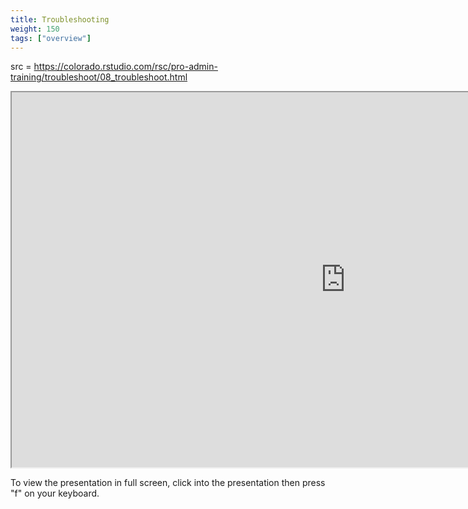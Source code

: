 ```yaml
---
title: Troubleshooting
weight: 150
tags: ["overview"]
---
```


src = https://colorado.rstudio.com/rsc/pro-admin-training/troubleshoot/08_troubleshoot.html

<iframe src="https://colorado.rstudio.com/rsc/pro-admin-training/troubleshoot/08_troubleshoot.html" width="1067px" height="600px">
</iframe>


To view the presentation in full screen, click into the presentation then press "f" on your keyboard.

